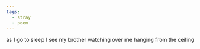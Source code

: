 ```yaml
---
tags:
  - stray
  - poem
---
```

as I go to sleep
I see my brother watching over me
hanging from the ceiling